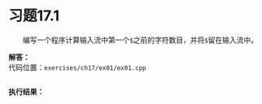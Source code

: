# 习题17.1

&emsp;&emsp;编写一个程序计算输入流中第一个`$`之前的字符数目，并将`$`留在输入流中。

**解答：**  
代码位置：`exercises/ch17/ex01/ex01.cpp`
```c++

```

**执行结果：**  
```

```